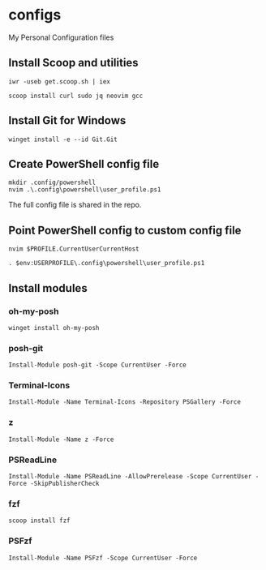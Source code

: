 # configs
My Personal Configuration files

## Install Scoop and utilities
`iwr -useb get.scoop.sh | iex`

`scoop install curl sudo jq neovim gcc`

## Install Git for Windows
`winget install -e --id Git.Git`

## Create PowerShell config file
```
mkdir .config/powershell
nvim .\.config\powershell\user_profile.ps1
```
The full config file is shared in the repo.

## Point PowerShell config to custom config file
`nvim $PROFILE.CurrentUserCurrentHost`

`. $env:USERPROFILE\.config\powershell\user_profile.ps1`

## Install modules

### oh-my-posh
`winget install oh-my-posh`
### posh-git
`Install-Module posh-git -Scope CurrentUser -Force`
### Terminal-Icons
`Install-Module -Name Terminal-Icons -Repository PSGallery -Force`
### z
`Install-Module -Name z -Force`
### PSReadLine
`Install-Module -Name PSReadLine -AllowPrerelease -Scope CurrentUser -Force -SkipPublisherCheck`
### fzf
`scoop install fzf`
### PSFzf
`Install-Module -Name PSFzf -Scope CurrentUser -Force`

